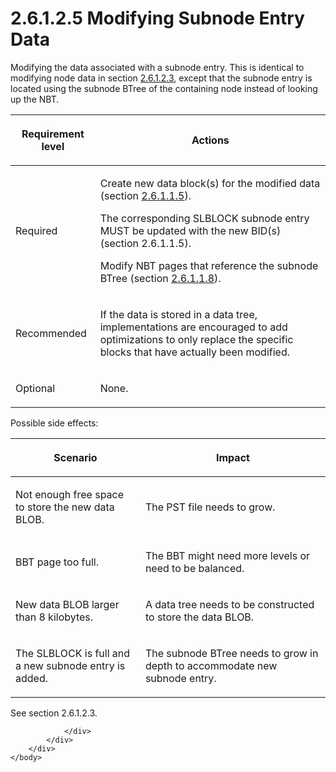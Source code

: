 <html dir="LTR" xmlns:mshelp="http://msdn.microsoft.com/mshelp" xmlns:ddue="http://ddue.schemas.microsoft.com/authoring/2003/5" xmlns:xlink="http://www.w3.org/1999/xlink" xmlns:tool="http://www.microsoft.com/tooltip">
    <head>
        <meta http-equiv="Content-Type" content="text/html; CHARSET=utf-8"></meta>
        <meta name="save" content="history"></meta>
        <title>2.6.1.2.5 Modifying Subnode Entry Data</title>
        <xml>
            <mshelp:toctitle title="2.6.1.2.5 Modifying Subnode Entry Data"></mshelp:toctitle>
            <mshelp:rltitle title="[MS-PST]: Modifying Subnode Entry Data"></mshelp:rltitle>
            <mshelp:keyword index="A" term="0ef88344-1236-4d5d-9969-e421e501737c"></mshelp:keyword>
            <mshelp:attr name="DCSext.ContentType" value="open specification"></mshelp:attr>
            <mshelp:attr name="AssetID" value="0ef88344-1236-4d5d-9969-e421e501737c"></mshelp:attr>
            <mshelp:attr name="TopicType" value="kbRef"></mshelp:attr>
            <mshelp:attr name="DCSext.Title" value="[MS-PST]: Modifying Subnode Entry Data" />
        </xml>
    </head>
    <body>
        <div id="header">
            <h1 class="heading">2.6.1.2.5 Modifying Subnode Entry Data</h1>
        </div>
        <div id="mainSection">
            <div id="mainBody">
                <div id="allHistory" class="saveHistory"></div>
                <div id="sectionSection0" class="section" name="collapseableSection">
                    

<p>Modifying the data associated with a subnode entry. This is
identical to modifying node data in section <a href="dc322b87-5d91-4e00-8123-c4a155dfe6dd.html">2.6.1.2.3</a>, except that the
subnode entry is located using the subnode BTree of the containing node instead
of looking up the NBT.</p>

<table>
 <thead>
  <tr>
   <th>
   <p>Requirement level</p>
   </th>
   <th>
   <p><b><span>Actions</span></b></p>
   </th>
  </tr>
 </thead>
 <tr>
  <td>
  <p>Required</p>
  </td>
  <td>
  <p>Create new data block(s) for the modified data
  (section <a href="fbb1cdf8-1660-489c-bfca-125d05121bf8.html">2.6.1.1.5</a>).</p>
  <p>The corresponding SLBLOCK subnode entry MUST be
  updated with the new BID(s) (section 2.6.1.1.5).</p>
  <p>Modify NBT pages that reference the subnode BTree
  (section <a href="e287bee3-dd1a-49aa-86cf-d0f5e4f49efe.html">2.6.1.1.8</a>).</p>
  </td>
 </tr>
 <tr>
  <td>
  <p>Recommended</p>
  </td>
  <td>
  <p>If the
  data is stored in a data tree, implementations are encouraged to add
  optimizations to only replace the specific blocks that have actually been
  modified.</p>
  </td>
 </tr>
 <tr>
  <td>
  <p>Optional</p>
  </td>
  <td>
  <p>None.</p>
  </td>
 </tr>
</table>

<p>Possible side effects:</p>

<table>
 <thead>
  <tr>
   <th>
   <p>Scenario</p>
   </th>
   <th>
   <p>Impact</p>
   </th>
  </tr>
 </thead>
 <tr>
  <td>
  <p>Not enough free space to store the new data BLOB.</p>
  </td>
  <td>
  <p>The PST file needs to grow.</p>
  </td>
 </tr>
 <tr>
  <td>
  <p>BBT page too full.</p>
  </td>
  <td>
  <p>The BBT might need more levels or need to be balanced.</p>
  </td>
 </tr>
 <tr>
  <td>
  <p>New data BLOB larger than 8 kilobytes.</p>
  </td>
  <td>
  <p>A data tree needs to be constructed to store the data
  BLOB.</p>
  </td>
 </tr>
 <tr>
  <td>
  <p>The SLBLOCK is full and a new subnode entry is added.</p>
  </td>
  <td>
  <p>The subnode BTree needs to grow in depth to
  accommodate new subnode entry.</p>
  </td>
 </tr>
</table>

<p>See section 2.6.1.2.3.</p>


                </div>
            </div>
        </div>
    </body>
</html>